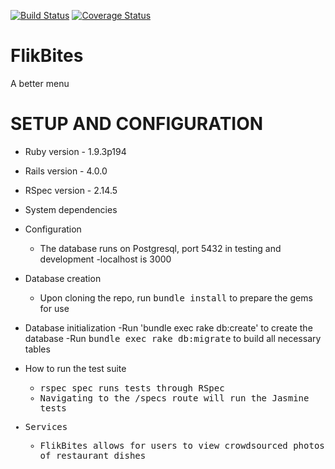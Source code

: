 [![Build Status](https://travis-ci.org/eugenefilimonov/final_project.png)](https://travis-ci.org/eugenefilimonov/final_project)
[![Coverage Status](https://coveralls.io/repos/eugenefilimonov/final_project/badge.png?branch=master)](https://coveralls.io/r/eugenefilimonov/final_project?branch=master)


# FlikBites

A better menu


# SETUP AND CONFIGURATION

* Ruby version - 1.9.3p194

* Rails version - 4.0.0

* RSpec version - 2.14.5

* System dependencies

* Configuration
  - The database runs on Postgresql, port 5432 in testing and development
  -localhost is 3000

* Database creation
  - Upon cloning the repo, run <tt>bundle install</tt> to prepare the gems for use

* Database initialization
  -Run 'bundle exec rake db:create' to create the database
  -Run <tt>bundle exec rake db:migrate</tt> to build all necessary tables

* How to run the test suite
  - <tt>rspec spec<tt> runs tests through RSpec
  - Navigating to the /specs route will run the Jasmine tests

* Services
  - FlikBites allows for users to view crowdsourced photos of restaurant dishes
